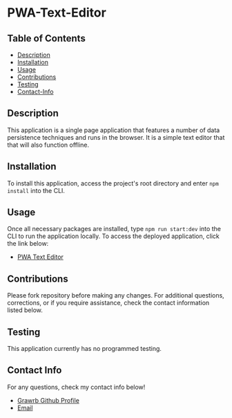 # PWA-Text-Editor

## Table of Contents
- [Description](#description)
- [Installation](#installation)
- [Usage](#usage)
- [Contributions](#contributions)
- [Testing](#testing)
- [Contact-Info](#contact-info)

## Description

This application is a single page application that features a number of data persistence techniques and runs in the browser. It is a simple text editor that that will also function offline.

## Installation

To install this application, access the project's root directory and enter ```npm install``` into the CLI.

## Usage

Once all necessary packages are installed, type ```npm run start:dev``` into the CLI to run the application locally. To access the deployed application, click the link below:
- <a href="https://pwa-text-editor-rn6a.onrender.com" alt="Render Application Link">PWA Text Editor</a>

## Contributions

Please fork repository before making any changes. For additional questions, corrections, or if you require assistance, check the contact information listed below.

## Testing

This application currently has no programmed testing.


## Contact Info

For any questions, check my contact info below!

- <a href="https://github.com/Grawrb" alt="GitHub Profile Link"> Grawrb Github Profile</a>
- [Email](mailto:robmaxfield22@gmail.com)